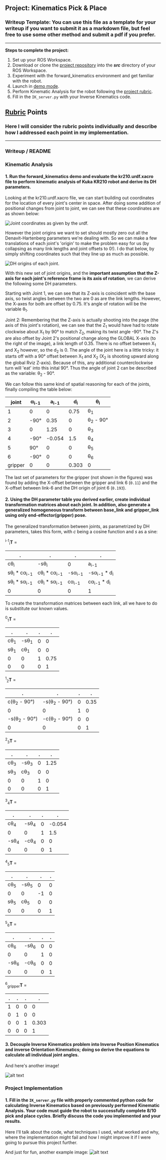 ## Project: Kinematics Pick & Place
### Writeup Template: You can use this file as a template for your writeup if you want to submit it as a markdown file, but feel free to use some other method and submit a pdf if you prefer.

---


**Steps to complete the project:**  


1. Set up your ROS Workspace.
2. Download or clone the [project repository](https://github.com/udacity/RoboND-Kinematics-Project) into the ***src*** directory of your ROS Workspace.  
3. Experiment with the forward_kinematics environment and get familiar with the robot.
4. Launch in [demo mode](https://classroom.udacity.com/nanodegrees/nd209/parts/7b2fd2d7-e181-401e-977a-6158c77bf816/modules/8855de3f-2897-46c3-a805-628b5ecf045b/lessons/91d017b1-4493-4522-ad52-04a74a01094c/concepts/ae64bb91-e8c4-44c9-adbe-798e8f688193).
5. Perform Kinematic Analysis for the robot following the [project rubric](https://review.udacity.com/#!/rubrics/972/view).
6. Fill in the `IK_server.py` with your Inverse Kinematics code. 


[//]: # (Image References)

[image1]: ./misc_images/misc1.png
[image2]: ./misc_images/misc2.png
[image3]: ./misc_images/misc3.png
[jointorigins]: ./misc_images/jointorigins.png
[DHorigins]: ./misc_images/DHorigins.png

## [Rubric](https://review.udacity.com/#!/rubrics/972/view) Points
### Here I will consider the rubric points individually and describe how I addressed each point in my implementation.  

---
### Writeup / README

### Kinematic Analysis
#### 1. Run the forward_kinematics demo and evaluate the kr210.urdf.xacro file to perform kinematic analysis of Kuka KR210 robot and derive its DH parameters.

Looking at the kr210.urdf.xacro file, we can start building out coordinates for the location of every joint's center in space. After doing some addition of positional changes from joint to joint, we can see that these coordinates are as shown below:

![Joint coordinates as given by the urdf.][jointorigins]

However the joint origins we want to set should mostly zero out all the Denavit-Hartenberg parameters we're dealing with. So we can make a few translations of each joint's 'origin' to make the problem easy for us (by collapsing as many link lengths and joint offsets to 0!). I do that below, by simply shifting coordinates such that they line up as much as possible.

![DH origins of each joint.][DHorigins]

With this new set of joint origins, and the **important assumption that the Z-axis for each joint's reference frame is its axis of rotation**, we can derive the following some DH parameters.

Starting with Joint 1, we can see that its Z-axis is coincident with the base axis, so twist angles between the two are 0 as are the link lengths. However, the X-axes for both are offset by 0.75. It's angle of rotation will be the variable θ<sub>1</sub>.

Joint 2: Remembering that the Z-axis is actually shooting into the page (the axis of this joint's rotation), we can see that the Z<sub>1</sub> would have had to rotate clockwise about X<sub>1</sub> by 90° to match Z<sub>2</sub>, making its twist angle -90°. The Z's are also offset by Joint 2's positional change along the GLOBAL X-axis (to the right of the image), a link length of 0.35. There is no offset between X<sub>1</sub> and X<sub>2</sub> however, so the d<sub>2</sub> is 0. The angle of the joint here is a little tricky: it starts off with a 90° offset between X<sub>1</sub> and X<sub>2</sub> (X<sub>2</sub> is shooting upward along the global Rviz Z-axis). Because of this, any additional counterclockwise turn will 'eat' into this inital 90°. Thus the angle of joint 2 can be described as the variable: θ<sub>2</sub> - 90°.

We can follow this same kind of spatial reasoning for each of the joints, finally compiling the table below:

joint | α<sub>i-1<sub> | a<sub>i-1<sub> | d<sub>i</sub> | θ<sub>i</sub>
--- | --- | --- | --- | ---
1 | 0 | 0 | 0.75 | θ<sub>1</sub>
2 | -90° | 0.35 | 0 | θ<sub>2</sub> - 90°
3 | 0 | 1.25 | 0 | θ<sub>3</sub> 
4 | -90° | -0.054 | 1.5 | θ<sub>4</sub>
5 |  90° |  0 |  0  | θ<sub>5</sub>
6 |  -90°   | 0 |    0   | θ<sub>6</sub>
gripper | 0 | 0 | 0.303 | 0

The last set of parameters for the gripper (not shown in the figures) was found by adding the X-offset between the gripper and link 6 (`0.11`) and the X-offset between link-6 and the DH origin of joint 6 (`0.193`).

#### 2. Using the DH parameter table you derived earlier, create individual transformation matrices about each joint. In addition, also generate a generalized homogeneous transform between base_link and gripper_link using only end-effector(gripper) pose.

The generalized transformation between joints, as parametrized by DH parameters, takes this form, with *c* being a cosine function and *s* as a sine:

<sup>i-1</sup><sub>i</sub>**T** =

 .| .| . | .
--- | --- | --- | ---
cθ<sub>i</sub> | -sθ<sub>i</sub> | 0 |  a<sub>i-1</sub> 
 sθ<sub>i</sub> * cα<sub>i-1</sub> |cθ<sub>i</sub> * cα<sub>i-1</sub> |   -sα<sub>i-1</sub>   |-sα<sub>i-1</sub> * d<sub>i</sub> 
 sθ<sub>i</sub> * sα<sub>i-1</sub> | cθ<sub>i</sub> * sα<sub>i-1</sub> | cα<sub>i-1</sub>  | cα<sub>i-1</sub> * d<sub>i</sub>
 0 | 0| 0 | 1
 
To create the transformation matrices between each link, all we have to do is substitute our known values.

 <sup>0</sup><sub>1</sub>**T** =

 .| .| . | .
--- | --- | --- | ---
cθ<sub>1</sub> | -sθ<sub>1</sub> | 0 |  0 
 sθ<sub>1</sub>  |cθ<sub>1</sub>  |   0   | 0
 0 | 0 | 1 | 0.75
 0 | 0| 0 | 1
 
<sup>1</sup><sub>2</sub>**T** =

 .| .| . | .
--- | --- | --- | ---
c(θ<sub>2</sub> - 90°)  | -s(θ<sub>2</sub> - 90°) | 0 |  0.35 
 0 |0 |   1   | 0 
 -s(θ<sub>2</sub> - 90°)  | -c(θ<sub>2</sub> - 90°) | 0  | 0
 0 | 0| 0 | 1

<sup>2</sup><sub>3</sub>**T** =

 .| .| . | .
--- | --- | --- | ---
cθ<sub>3</sub> | -sθ<sub>3</sub> | 0 |  1.25
 sθ<sub>3</sub> |cθ<sub>3</sub> |   0   | 0 
 0 | 0 | 1  |  0
 0 | 0| 0 | 1
 
 <sup>3</sup><sub>4</sub>**T** =
 
  .| .| . | .
--- | --- | --- | ---
cθ<sub>4</sub> | -sθ<sub>4</sub> | 0 |  -0.054
 0 |0 |   1   | 1.5 
 -sθ<sub>4</sub> | -cθ<sub>4</sub> | 0 | 0
 0 | 0| 0 | 1
 
  <sup>4</sup><sub>5</sub>**T** =
 
  
   .| .| . | .
--- | --- | --- | ---
cθ<sub>5</sub> | -sθ<sub>5</sub> | 0 |  0
 0 |0 |   -1   | 0
 sθ<sub>5</sub>  | cθ<sub>5</sub> | 0  | 0
 0 | 0| 0 | 1
  
 <sup>5</sup><sub>6</sub>**T** =
 
  .| .| . | .
--- | --- | --- | ---
cθ<sub>6</sub> | -sθ<sub>6</sub> | 0 | 0
 0 |0 |   1   |0 
 -sθ<sub>6</sub> | -cθ<sub>6</sub>  | 0  | 0
 0 | 0| 0 | 1

<sup>6</sup><sub>gripper</sub>**T** =

   .| .| . | .
--- | --- | --- | ---
1 | 0 | 0 |  0
 0|1 |   0   |0 
 0 | 0 | 1  | 0.303
 0 | 0| 0 | 1

#### 3. Decouple Inverse Kinematics problem into Inverse Position Kinematics and inverse Orientation Kinematics; doing so derive the equations to calculate all individual joint angles.

And here's another image! 

![alt text][image2]

### Project Implementation

#### 1. Fill in the `IK_server.py` file with properly commented python code for calculating Inverse Kinematics based on previously performed Kinematic Analysis. Your code must guide the robot to successfully complete 8/10 pick and place cycles. Briefly discuss the code you implemented and your results. 


Here I'll talk about the code, what techniques I used, what worked and why, where the implementation might fail and how I might improve it if I were going to pursue this project further.  


And just for fun, another example image:
![alt text][image3]


